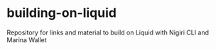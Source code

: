 # building-on-liquid
Repository for links and material to build on Liquid with Nigiri CLI and Marina Wallet 
